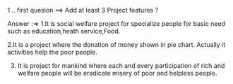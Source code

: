 
 1 .. first quesion  ==> Add at least 3 Project features ?

 Answer :=> 
1.It is social welfare project for specialize people for basic need such as education,heath service,Food.

2.It is a project where the donation of money shown in pie chart. Actually it activities help the poor people.

3. It is project for mankind where each and every participation of rich and welfare people will be eradicate misery of poor and helpless people.